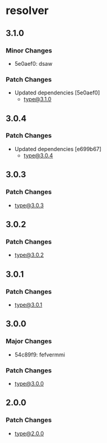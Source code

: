 # resolver

## 3.1.0

### Minor Changes

- 5e0aef0: dsaw

### Patch Changes

- Updated dependencies [5e0aef0]
  - type@3.1.0

## 3.0.4

### Patch Changes

- Updated dependencies [e699b67]
  - type@3.0.4

## 3.0.3

### Patch Changes

- type@3.0.3

## 3.0.2

### Patch Changes

- type@3.0.2

## 3.0.1

### Patch Changes

- type@3.0.1

## 3.0.0

### Major Changes

- 54c89f9: fefvermmi

### Patch Changes

- type@3.0.0

## 2.0.0

### Patch Changes

- type@2.0.0
